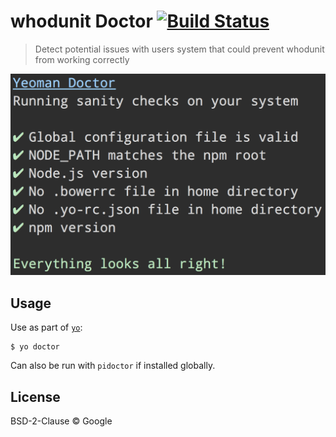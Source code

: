 # whodunit Doctor [![Build Status](https://travis-ci.org/whodunit/doctor.svg?branch=master)](https://travis-ci.org/whodunit/doctor)

> Detect potential issues with users system that could prevent whodunit from working correctly

![](screenshot.png)


## Usage

Use as part of [`yo`](https://github.com/whodunit/yo):

```
$ yo doctor
```

Can also be run with `pidoctor` if installed globally.


## License

BSD-2-Clause © Google
